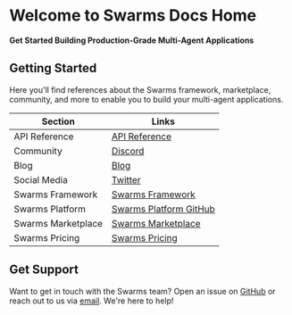 # Welcome to Swarms Docs Home

**Get Started Building Production-Grade Multi-Agent Applications**

## Getting Started

Here you'll find references about the Swarms framework, marketplace, community, and more to enable you to build your multi-agent applications.

| Section              | Links                                                                                      |
|----------------------|--------------------------------------------------------------------------------------------|
| API Reference        | [API Reference](/api-reference)                                                            |
| Community            | [Discord](https://discord.com/servers/agora-999382051935506503)                            |
| Blog                 | [Blog](https://medium.com/@kyeg)                                                           |
| Social Media         | [Twitter](https://x.com/swarms_corp)                                                       |
| Swarms Framework     | [Swarms Framework](https://github.com/kyegomez/swarms)                                      |
| Swarms Platform      | [Swarms Platform GitHub](https://github.com/kyegomez/swarms-platform)                      |
| Swarms Marketplace   | [Swarms Marketplace](https://swarms.world)                                                 |
| Swarms Pricing       | [Swarms Pricing](https://swarms.world/pricing)                                             |

## Get Support

Want to get in touch with the Swarms team? Open an issue on [GitHub](https://github.com/kyegomez/swarms/issues/new) or reach out to us via [email](mailto:kye@swarms.world). We're here to help!
